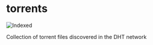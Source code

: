 torrents 
========
![Indexed](https://img.shields.io/badge/indexed-129882-blue)

Collection of torrent files discovered in the DHT network
